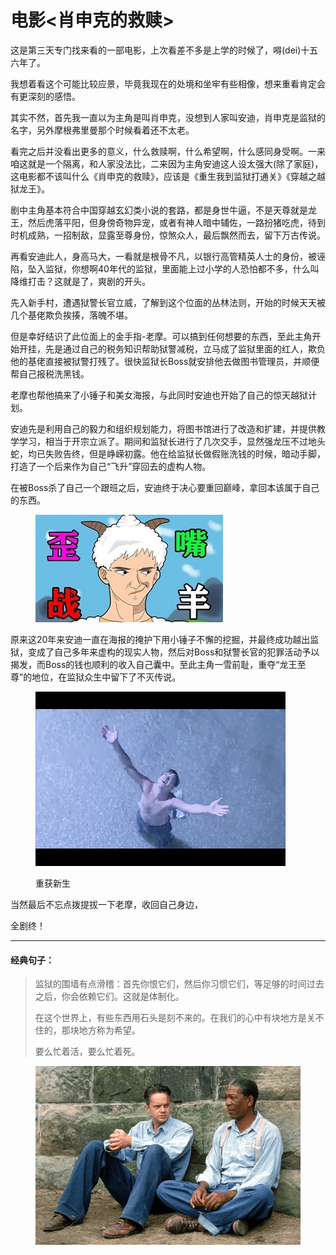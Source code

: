 # 电影<肖申克的救赎>

这是第三天专门找来看的一部电影，上次看差不多是上学的时候了，嘚(dei)十五六年了。

我想着看这个可能比较应景，毕竟我现在的处境和坐牢有些相像，想来重看肯定会有更深刻的感悟。

其实不然，首先我一直以为主角是叫肖申克，没想到人家叫安迪，肖申克是监狱的名字，另外摩根弗里曼那个时候看着还不太老。

看完之后并没看出更多的意义，什么救赎啊，什么希望啊，什么感同身受啊。一来咱这就是一个隔离，和人家没法比，二来因为主角安迪这人设太强大(除了家庭)，这电影都不该叫什么《肖申克的救赎》，应该是《重生我到监狱打通关》《穿越之越狱龙王》。

剧中主角基本符合中国穿越玄幻类小说的套路，都是身世牛逼，不是天尊就是龙王，然后虎落平阳，但身傍奇物异宠，或者有神人暗中辅佐，一路扮猪吃虎，待到时机成熟，一招制敌，显露至尊身份，惊煞众人，最后飘然而去，留下万古传说。

再看安迪此人，身高马大，一看就是根骨不凡，以银行高管精英人士的身份，被诬陷，坠入监狱，你想啊40年代的监狱，里面能上过小学的人恐怕都不多，什么叫降维打击？这就是了，爽剧的开头。

先入新手村，遭遇狱警长官立威，了解到这个位面的丛林法则，开始的时候天天被几个基佬欺负挨揍，落魄不堪。

但是幸好结识了此位面上的金手指-老摩。可以搞到任何想要的东西，至此主角开始开挂，先是通过自己的税务知识帮助狱警减税，立马成了监狱里面的红人，欺负他的基佬直接被狱警打残了。很快监狱长Boss就安排他去做图书管理员，并顺便帮自己报税洗黑钱。

老摩也帮他搞来了小锤子和美女海报，与此同时安迪也开始了自己的惊天越狱计划。

安迪先是利用自己的毅力和组织规划能力，将图书馆进行了改造和扩建，并提供教学学习，相当于开宗立派了。期间和监狱长进行了几次交手，显然强龙压不过地头蛇，均已失败告终，但是峥嵘初露。他在给监狱长做假账洗钱的时候，暗动手脚，打造了一个后来作为自己“飞升”穿回去的虚构人物。

在被Boss杀了自己一个跟班之后，安迪终于决心要重回巅峰，拿回本该属于自己的东西。

<figure><img src=".gitbook/assets/22111607.jpeg" alt=""><figcaption></figcaption></figure>

原来这20年来安迪一直在海报的掩护下用小锤子不懈的挖掘，并最终成功越出监狱，变成了自己多年来虚构的现实人物，然后对Boss和狱警长官的犯罪活动予以揭发，而Boss的钱也顺利的收入自己囊中。至此主角一雪前耻，重夺“龙王至尊”的地位，在监狱众生中留下了不灭传说。

<figure><img src=".gitbook/assets/22111608.jpg" alt=""><figcaption><p>重获新生</p></figcaption></figure>


当然最后不忘点拨提拔一下老摩，收回自己身边，

全剧终！

***
#### 经典句子：

> 监狱的围墙有点滑稽：首先你恨它们，然后你习惯它们，等足够的时间过去之后，你会依赖它们。这就是体制化。
>
> 在这个世界上，有些东西用石头是刻不来的。在我们的心中有块地方是关不住的，那块地方称为希望。
>
> 要么忙着活，要么忙着死。

<figure><img src=".gitbook/assets/22111609.png" alt=""><figcaption></figcaption></figure>



